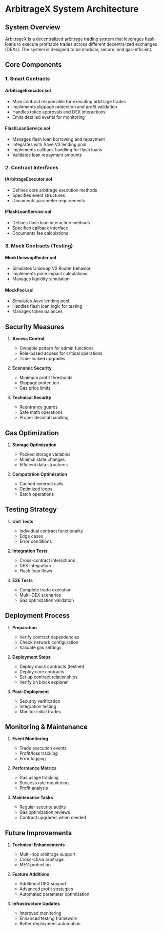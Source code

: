 # ArbitrageX System Architecture

## System Overview

ArbitrageX is a decentralized arbitrage trading system that leverages flash loans to execute profitable trades across different decentralized exchanges (DEXs). The system is designed to be modular, secure, and gas-efficient.

## Core Components

### 1. Smart Contracts

#### ArbitrageExecutor.sol

- Main contract responsible for executing arbitrage trades
- Implements slippage protection and profit validation
- Handles token approvals and DEX interactions
- Emits detailed events for monitoring

#### FlashLoanService.sol

- Manages flash loan borrowing and repayment
- Integrates with Aave V3 lending pool
- Implements callback handling for flash loans
- Validates loan repayment amounts

### 2. Contract Interfaces

#### IArbitrageExecutor.sol

- Defines core arbitrage execution methods
- Specifies event structures
- Documents parameter requirements

#### IFlashLoanService.sol

- Defines flash loan interaction methods
- Specifies callback interface
- Documents fee calculations

### 3. Mock Contracts (Testing)

#### MockUniswapRouter.sol

- Simulates Uniswap V2 Router behavior
- Implements price impact calculations
- Manages liquidity simulation

#### MockPool.sol

- Simulates Aave lending pool
- Handles flash loan logic for testing
- Manages token balances

## Security Measures

1. **Access Control**

   - Ownable pattern for admin functions
   - Role-based access for critical operations
   - Time-locked upgrades

2. **Economic Security**

   - Minimum profit thresholds
   - Slippage protection
   - Gas price limits

3. **Technical Security**
   - Reentrancy guards
   - Safe math operations
   - Proper decimal handling

## Gas Optimization

1. **Storage Optimization**

   - Packed storage variables
   - Minimal state changes
   - Efficient data structures

2. **Computation Optimization**
   - Cached external calls
   - Optimized loops
   - Batch operations

## Testing Strategy

1. **Unit Tests**

   - Individual contract functionality
   - Edge cases
   - Error conditions

2. **Integration Tests**

   - Cross-contract interactions
   - DEX integration
   - Flash loan flows

3. **E2E Tests**
   - Complete trade execution
   - Multi-DEX scenarios
   - Gas optimization validation

## Deployment Process

1. **Preparation**

   - Verify contract dependencies
   - Check network configuration
   - Validate gas settings

2. **Deployment Steps**

   - Deploy mock contracts (testnet)
   - Deploy core contracts
   - Set up contract relationships
   - Verify on block explorer

3. **Post-Deployment**
   - Security verification
   - Integration testing
   - Monitor initial trades

## Monitoring & Maintenance

1. **Event Monitoring**

   - Trade execution events
   - Profit/loss tracking
   - Error logging

2. **Performance Metrics**

   - Gas usage tracking
   - Success rate monitoring
   - Profit analysis

3. **Maintenance Tasks**
   - Regular security audits
   - Gas optimization reviews
   - Contract upgrades when needed

## Future Improvements

1. **Technical Enhancements**

   - Multi-hop arbitrage support
   - Cross-chain arbitrage
   - MEV protection

2. **Feature Additions**

   - Additional DEX support
   - Advanced profit strategies
   - Automated parameter optimization

3. **Infrastructure Updates**
   - Improved monitoring
   - Enhanced testing framework
   - Better deployment automation
